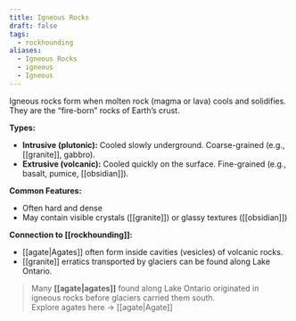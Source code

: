 ```yaml
---
title: Igneous Rocks
draft: false
tags:
  - rockhounding
aliases:
  - Igneous Rocks
  - igneous
  - Igneous
---
```

Igneous rocks form when molten rock (magma or lava) cools and solidifies. They are the “fire-born” rocks of Earth’s crust.

**Types:**  
- **Intrusive (plutonic):** Cooled slowly underground. Coarse-grained (e.g., [[granite]], gabbro).  
- **Extrusive (volcanic):** Cooled quickly on the surface. Fine-grained (e.g., basalt, pumice, [[obsidian]]).  

**Common Features:**  
- Often hard and dense  
- May contain visible crystals ([[granite]]) or glassy textures ([[obsidian]])  

**Connection to [[rockhounding]]:**  
- [[agate|Agates]] often form inside cavities (vesicles) of volcanic rocks.  
- [[granite]] erratics transported by glaciers can be found along Lake Ontario.  


> Many **[[agate|agates]]** found along Lake Ontario originated in igneous rocks before glaciers carried them south.  
> Explore agates here → [[agate|Agate]]
